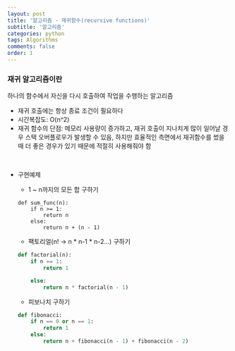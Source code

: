 ```yaml
---
layout: post
title: '알고리즘 - 재귀함수(recursive functions)'
subtitle: '알고리즘'
categories: python
tags: Algorithms
comments: false
order: 1
---
```


### 재귀 알고리즘이란
하나의 함수에서 자신을 다시 호출하여 작업을 수행하는 알고리즘
- 재귀 호출에는 항상 종료 조건이 필요하다
- 시간복잡도: O(n^2)
- 재귀 함수의 단점: 메모리 사용량이 증가하고, 재귀 호출이 지나치게 많이 일어날 경우 스택 오버플로우가 발생할 수 있음, 하지만 효율적인 측면에서 재귀함수를 썼을때 더 좋은 경우가 있기 때문에 적절히 사용해줘야 함
<br>

- 구현예제
    - 1 ~ n까지의 모든 합 구하기
    ```
    def sum_func(n):
        if n >= 1:
            return n
        else:
            return n + (n - 1)
    ```

    - 팩토리얼(n! -> n * n-1 * n-2...) 구하기
    ```python
    def factorial(n):
        if n == 1:
            return 1

        else:
            return n * factorial(n - 1)
    ```

    - 피보나치 구하기
    ```python
    def fibonacci:
        if n == 0 or n == 1:
            return 1
        else:
            return n + fibonacci(n - 1) + fibonacci(n - 2)
    ```